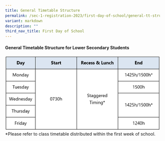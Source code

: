 ```yaml
---
title: General Timetable Structure
permalink: /sec-1-registration-2023/first-day-of-school/general-tt-structure/
variant: markdown
description: ""
third_nav_title: First Day of School
---
```

#### **General Timetable Structure for Lower Secondary Students**
![General TT Structure](/images/General_TT_Structure.png)
*Please refer to class timetable distributed within the first week of school.